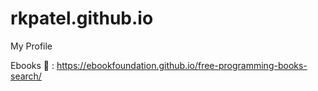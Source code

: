 # rkpatel.github.io
My Profile


Ebooks 🦖 : https://ebookfoundation.github.io/free-programming-books-search/
